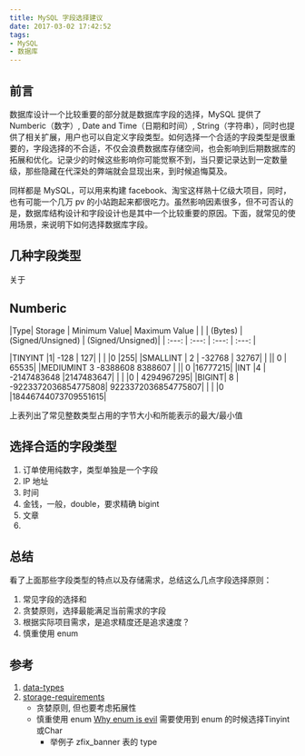```yaml
---
title: MySQL 字段选择建议
date: 2017-03-02 17:42:52
tags:
- MySQL
- 数据库
---
```

## 前言
数据库设计一个比较重要的部分就是数据库字段的选择，MySQL 提供了 Numberic（数字）, Date and Time（日期和时间）, String（字符串），同时也提供了相关扩展，用户也可以自定义字段类型。如何选择一个合适的字段类型是很重要的，字段选择的不合适，不仅会浪费数据库存储空间，也会影响到后期数据库的拓展和优化。记录少的时候这些影响你可能觉察不到，当只要记录达到一定数量级，那些隐藏在代深处的弊端就会显现出来，到时候追悔莫及。

同样都是 MySQL，可以用来构建 facebook、淘宝这样熟十亿级大项目，同时，也有可能一个几万 pv 的小站跑起来都很吃力。虽然影响因素很多，但不可否认的是，数据库结构设计和字段设计也是其中一个比较重要的原因。下面，就常见的使用场景，来说明下如何选择数据库字段。

## 几种字段类型
关于
## Numberic
|Type|    Storage | Minimum Value|   Maximum Value |
 |   | (Bytes) |(Signed/Unsigned) |  (Signed/Unsigned)|
 | :---: | :---: | :---: | :---: |

|TINYINT |1|   -128 |   127|
|      | |0  |255|
|SMALLINT |   2 |  -32768 | 32767|
 |       || 0  | 65535|
|MEDIUMINT   3   -8388608    8388607
 |       || 0   |16777215|
|INT |4 |  -2147483648 |2147483647|
|    |  |0  | 4294967295|
|BIGINT|  8  | -9223372036854775808|    9223372036854775807|
  |    |  |0   |18446744073709551615|

上表列出了常见整数类型占用的字节大小和所能表示的最大/最小值




### 
## 选择合适的字段类型
1. 订单使用纯数字，类型单独是一个字段
2. IP 地址
3. 时间
4. 金钱，一般，double，要求精确 bigint
5. 文章
6. 
## 总结
看了上面那些字段类型的特点以及存储需求，总结这么几点字段选择原则：
1. 常见字段的选择和
2. 贪婪原则，选择最能满足当前需求的字段
3. 根据实际项目需求，是追求精度还是追求速度？
3. 慎重使用 enum


## 参考
1. [data-types](http://dev.mysql.com/doc/refman/5.5/en/data-types.html)
2. [storage-requirements](http://dev.mysql.com/doc/refman/5.5/en/storage-requirements.html)
    - 贪婪原则, 但也要考虑拓展性
    - 慎重使用 enum [Why enum is evil](http://komlenic.com/244/8-reasons-why-mysqls-enum-data-type-is-evil/)
    需要使用到 enum 的时候选择Tinyint或Char
        * 举例子 zfix_banner 表的 type

